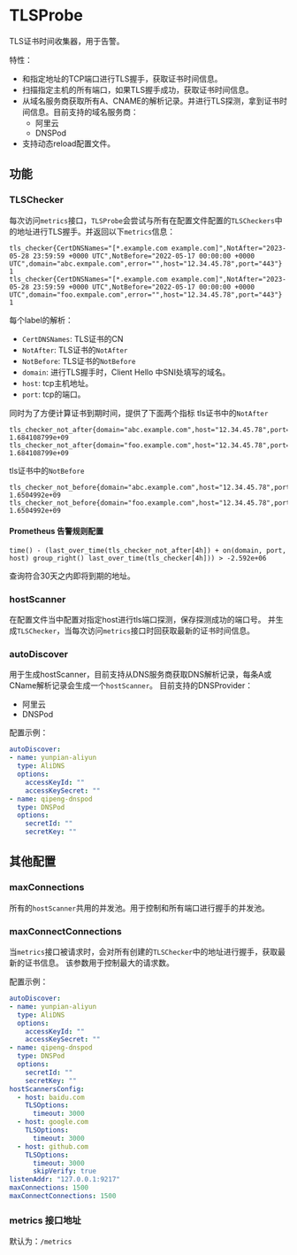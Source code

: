 # TLSProbe

TLS证书时间收集器，用于告警。

特性：
- 和指定地址的TCP端口进行TLS握手，获取证书时间信息。
- 扫描指定主机的所有端口，如果TLS握手成功，获取证书时间信息。
- 从域名服务商获取所有A、CNAME的解析记录。并进行TLS探测，拿到证书时间信息。目前支持的域名服务商：
  - 阿里云
  - DNSPod
- 支持动态reload配置文件。

## 功能
### TLSChecker

每次访问`metrics`接口，`TLSProbe`会尝试与所有在配置文件配置的`TLSCheckers`中的地址进行TLS握手。并返回以下`metrics`信息：
```text
tls_checker{CertDNSNames="[*.example.com example.com]",NotAfter="2023-05-28 23:59:59 +0000 UTC",NotBefore="2022-05-17 00:00:00 +0000 UTC",domain="abc.exmpale.com",error="",host="12.34.45.78",port="443"} 1
tls_checker{CertDNSNames="[*.example.com example.com]",NotAfter="2023-05-28 23:59:59 +0000 UTC",NotBefore="2022-05-17 00:00:00 +0000 UTC",domain="foo.exmpale.com",error="",host="12.34.45.78",port="443"} 1
```
每个label的解析：
- `CertDNSNames`: TLS证书的CN
- `NotAfter`: TLS证书的`NotAfter`
- `NotBefore`: TLS证书的`NotBefore`
- `domain`: 进行TLS握手时，Client Hello 中SNI处填写的域名。
- `host`: tcp主机地址。
- `port`: tcp的端口。

同时为了方便计算证书到期时间，提供了下面两个指标
tls证书中的`NotAfter`
```text
tls_checker_not_after{domain="abc.example.com",host="12.34.45.78",port="443"} 1.684108799e+09
tls_checker_not_after{domain="foo.example.com",host="12.34.45.78",port="443"} 1.684108799e+09
```
tls证书中的`NotBefore`
```text
tls_checker_not_before{domain="abc.example.com",host="12.34.45.78",port="443"} 1.6504992e+09
tls_checker_not_before{domain="foo.example.com",host="12.34.45.78",port="443"} 1.6504992e+09
```

#### Prometheus 告警规则配置
```text
time() - (last_over_time(tls_checker_not_after[4h]) + on(domain, port, host) group_right() last_over_time(tls_checker[4h])) > -2.592e+06
```
查询符合30天之内即将到期的地址。

### hostScanner

在配置文件当中配置对指定host进行tls端口探测，保存探测成功的端口号。
并生成`TLSChecker`，当每次访问`metrics`接口时回获取最新的证书时间信息。

### autoDiscover

用于生成hostScanner，目前支持从DNS服务商获取DNS解析记录，每条A或CName解析记录会生成一个`hostScanner`。
目前支持的DNSProvider：
- 阿里云
- DNSPod

配置示例：
```yaml
autoDiscover:
- name: yunpian-aliyun
  type: AliDNS
  options:
    accessKeyId: ""
    accessKeySecret: ""
- name: qipeng-dnspod
  type: DNSPod
  options:
    secretId: ""
    secretKey: ""
```

## 其他配置
### maxConnections

所有的`hostScanner`共用的并发池。用于控制和所有端口进行握手的并发池。

### maxConnectConnections

当`metrics`接口被请求时，会对所有创建的`TLSChecker`中的地址进行握手，获取最新的证书信息。
该参数用于控制最大的请求数。

配置示例：
```yaml
autoDiscover:
- name: yunpian-aliyun
  type: AliDNS
  options:
    accessKeyId: ""
    accessKeySecret: ""
- name: qipeng-dnspod
  type: DNSPod
  options:
    secretId: ""
    secretKey: ""
hostScannersConfig:
  - host: baidu.com
    TLSOptions:
      timeout: 3000
  - host: google.com
    TLSOptions:
      timeout: 3000
  - host: github.com
    TLSOptions:
      timeout: 3000
      skipVerify: true
listenAddr: "127.0.0.1:9217"
maxConnections: 1500
maxConnectConnections: 1500
```

### metrics 接口地址

默认为：`/metrics`